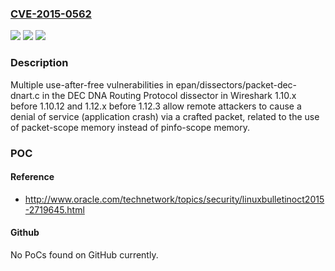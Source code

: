### [CVE-2015-0562](https://cve.mitre.org/cgi-bin/cvename.cgi?name=CVE-2015-0562)
![](https://img.shields.io/static/v1?label=Product&message=n%2Fa&color=blue)
![](https://img.shields.io/static/v1?label=Version&message=n%2Fa&color=blue)
![](https://img.shields.io/static/v1?label=Vulnerability&message=n%2Fa&color=brighgreen)

### Description

Multiple use-after-free vulnerabilities in epan/dissectors/packet-dec-dnart.c in the DEC DNA Routing Protocol dissector in Wireshark 1.10.x before 1.10.12 and 1.12.x before 1.12.3 allow remote attackers to cause a denial of service (application crash) via a crafted packet, related to the use of packet-scope memory instead of pinfo-scope memory.

### POC

#### Reference
- http://www.oracle.com/technetwork/topics/security/linuxbulletinoct2015-2719645.html

#### Github
No PoCs found on GitHub currently.

